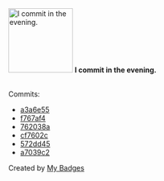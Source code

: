<img src="https://my-badges.github.io/my-badges/evening-commits.png" alt="I commit in the evening." title="I commit in the evening." width="128">
<strong>I commit in the evening.</strong>
<br><br>

Commits:

- <a href="https://github.com/general-CbIC/poolex/commit/a3a6e555632854e82051cfef84d72d100dae745b">a3a6e55</a>
- <a href="https://github.com/general-CbIC/poolex/commit/f767af4e9cc43f46f31d25bbf491f169afa65b28">f767af4</a>
- <a href="https://github.com/general-CbIC/poolex/commit/762038a14f9e5b37e0add3d01da990b86bcca207">762038a</a>
- <a href="https://github.com/general-CbIC/poolex/commit/cf7602c21a283ced9e3ce714a902eb516953ece7">cf7602c</a>
- <a href="https://github.com/general-CbIC/poolex/commit/572dd45da926b8542b452db148dfa3687c46cdbb">572dd45</a>
- <a href="https://github.com/general-CbIC/poolex/commit/a7039c208e2f0b9e496edd41fe6cbb1440703a17">a7039c2</a>


Created by <a href="https://github.com/my-badges/my-badges">My Badges</a>